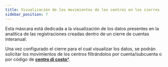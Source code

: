 ```yaml
---
title: Visualización de los movimientos de los centros en los cierres (Visualizzazione dei movimenti dei centri nelle chiusure)
sidebar_position: 7
---
```


Esta máscara está dedicada a la visualización de los datos presentes en la analítica de las registraciones creadas dentro de un cierre de cuentas interanual.

Una vez configurado el cierre para el cual visualizar los datos, se podrán solicitar los movimientos de los centros filtrándolos por cuenta/subcuenta o por código de [**centro di costo***](/docs/controlling/controlling-parametrization/controlling-specific-settings/cost-centers).